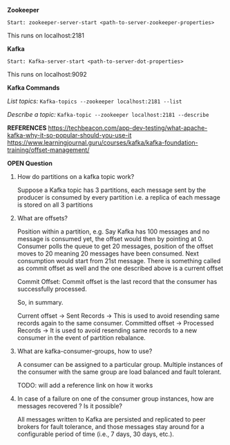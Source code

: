 **Zookeeper**

`Start: zookeeper-server-start <path-to-server-zookeeper-properties>`

This runs on localhost:2181

**Kafka**

`Start: Kafka-server-start <path-to-server-dot-properties>`

This runs on localhost:9092

**Kafka Commands**

_List topics:_
`Kafka-topics --zookeeper localhost:2181 --list`

_Describe a topic:_
`Kafka-topic --zookeeper localhost:2181 --describe`

**REFERENCES**
https://techbeacon.com/app-dev-testing/what-apache-kafka-why-it-so-popular-should-you-use-it
https://www.learningjournal.guru/courses/kafka/kafka-foundation-training/offset-management/

**OPEN Question**
1. How do partitions on a kafka topic work?
    
    Suppose a Kafka topic has 3 partitions, each message sent by the producer is consumed by every partition
    i.e. a replica of each message is stored on all 3 partitions

2. What are offsets?
    
    Position within a partition, e.g. Say Kafka has 100 messages and no message is consumed yet, the offset
    would then by pointing at 0. 
    Consumer polls the queue to get 20 messages, position of the offset moves to 20 meaning 20 messages have
    been consumed. Next consumption would start from 21st message.
    There is something called as commit offset as well and the one described above is a current offset
    
    Commit Offset: Commit offset is the last record that the consumer has successfully processed.
    
    So, in summary.
    
    Current offset -> Sent Records -> This is used to avoid resending same records again to the same consumer.
    Committed offset -> Processed Records -> It is used to avoid resending same records to a new consumer in the event
    of partition rebalance. 

3. What are kafka-consumer-groups, how to use?

    A consumer can be assigned to a particular group. Multiple instances of the consumer with the same group
    are load balanced and fault tolerant.
    
    TODO: will add a reference link on how it works
    
4. In case of a failure on one of the consumer group instances, how are messages recovered ? Is it possible?
    
   All messages written to Kafka are persisted and replicated to peer brokers for fault tolerance, 
   and those messages stay around for a configurable period of time (i.e., 7 days, 30 days, etc.).